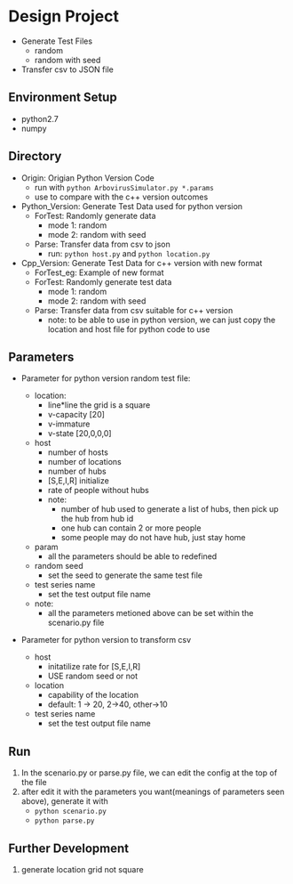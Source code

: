 # Design Project #

* Generate Test Files
    - random
    - random with seed
* Transfer csv to JSON file

## Environment Setup

* python2.7
* numpy

## Directory
- Origin: Origian Python Version Code
    - run with ``python ArbovirusSimulator.py *.params``
    - use to compare with the c++ version outcomes
- Python_Version: Generate Test Data used for python version
    - ForTest: Randomly generate data
        - mode 1: random
        - mode 2: random with seed
    - Parse: Transfer data from csv to json
        - run: ``python host.py`` and ``python location.py``
- Cpp_Version: Generate Test Data for c++ version with new format
    - ForTest_eg: Example of new format
    - ForTest: Randomly generate test data
        - mode 1: random
        - mode 2: random with seed
    - Parse: Transfer data from csv suitable for c++ version
        - note: to be able to use in python version, we can just copy the location and host file for python code to use


## Parameters
* Parameter for python version random test file:
    - location:
        * line*line the grid is a square
        * v-capacity [20]
        * v-immature
        * v-state [20,0,0,0]
    - host
        * number of hosts
        * number of locations
        * number of hubs
        * [S,E,I,R] initialize
        * rate of people without hubs
        * note:
            * number of hub used to generate a list of hubs, then pick up the hub from hub id
            * one hub can contain 2 or more people
            * some people may do not have hub, just stay home
    - param
        * all the parameters should be able to redefined
    - random seed 
        * set the seed to generate the same test file
    - test series name
        * set the test output file name
    - note:
        * all the parameters metioned above can be set within the scenario.py file
  
* Parameter for python version to transform csv 
    - host 
        * initatilize rate for [S,E,I,R]
        * USE random seed or not
    - location
        * capability of the location 
        * default: 1 -> 20, 2->40, other->10
    - test series name
        * set the test output file name
    
## Run

1. In the scenario.py or parse.py file, we can edit the config at the top of the file
2. after edit it with the parameters you want(meanings of parameters seen above), generate it with
    * ``python scenario.py``
    * ``python parse.py``
    

## Further Development
1. generate location grid not square
